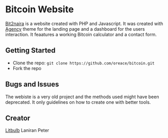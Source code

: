 # Bitcoin Website
[Bit2naira](http://bitcoin.litbulb.org) is a website created with PHP and Javascript. It was created with [Agency](http://startbootstrap.com/template-overviews/agency/) theme for the landing page and a dashboard for the users interaction. It feaatures a working Bitcoin calculator and a contact form.

## Getting Started
* Clone the repo: `git clone https://github.com/oreace/bitcoin.git`
* Fork the repo

## Bugs and Issues

The webiste is a very old project and the methods used might have been deprecated. It only guidelines on how to create one with better tools.

## Creator
[Litbulb](http://litbulb.org)
Laniran Peter


